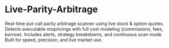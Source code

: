 # Live-Parity-Arbitrage
Real-time put-call parity arbitrage scanner using live stock &amp; option quotes. Detects executable mispricings with full cost modeling (commissions, fees, borrow). Includes alerts, strategy breakdowns, and continuous scan mode. Built for speed, precision, and live market use.
